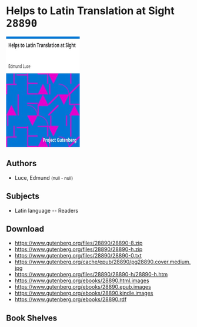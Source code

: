# Helps to Latin Translation at Sight <kbd>28890</kbd>

![](./cover.medium.jpg "")

## Authors


 - Luce, Edmund <small>(null - null)</small>

## Subjects


 - Latin language -- Readers

## Download


 - https://www.gutenberg.org/files/28890/28890-8.zip
 - https://www.gutenberg.org/files/28890/28890-h.zip
 - https://www.gutenberg.org/files/28890/28890-0.txt
 - https://www.gutenberg.org/cache/epub/28890/pg28890.cover.medium.jpg
 - https://www.gutenberg.org/files/28890/28890-h/28890-h.htm
 - https://www.gutenberg.org/ebooks/28890.html.images
 - https://www.gutenberg.org/ebooks/28890.epub.images
 - https://www.gutenberg.org/ebooks/28890.kindle.images
 - https://www.gutenberg.org/ebooks/28890.rdf

## Book Shelves


